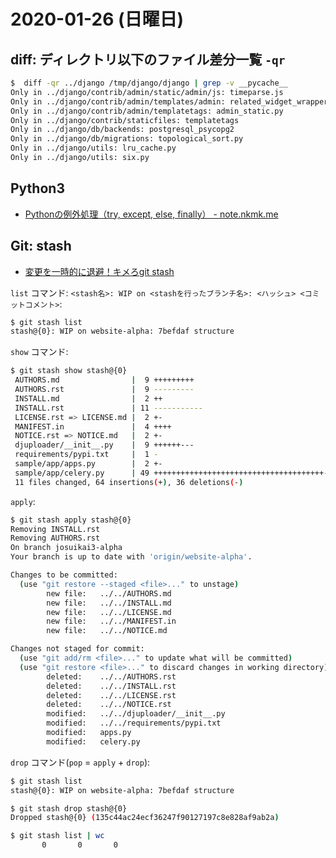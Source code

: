 # 2020-01-26 (日曜日)

## diff: ディレクトリ以下のファイル差分一覧 `-qr`

~~~bash
$  diff -qr ../django /tmp/django/django | grep -v __pycache__
Only in ../django/contrib/admin/static/admin/js: timeparse.js
Only in ../django/contrib/admin/templates/admin: related_widget_wrapper.html
Only in ../django/contrib/admin/templatetags: admin_static.py
Only in ../django/contrib/staticfiles: templatetags
Only in ../django/db/backends: postgresql_psycopg2
Only in ../django/db/migrations: topological_sort.py
Only in ../django/utils: lru_cache.py
Only in ../django/utils: six.py
~~~

## Python3

- [Pythonの例外処理（try, except, else, finally） - note.nkmk.me](https://note.nkmk.me/python-try-except-else-finally/)

## Git: stash

- [変更を一時的に退避！キメろgit stash](https://qiita.com/fukajun/items/41288806e4733cb9c342)

`list` コマンド: `<stash名>: WIP on <stashを行ったブランチ名>: <ハッシュ> <コミットコメント>`:

~~~bash
$ git stash list 
stash@{0}: WIP on website-alpha: 7befdaf structure
~~~

`show` コマンド:

~~~bash
$ git stash show stash@{0}
 AUTHORS.md                |  9 +++++++++
 AUTHORS.rst               |  9 ---------
 INSTALL.md                |  2 ++
 INSTALL.rst               | 11 -----------
 LICENSE.rst => LICENSE.md |  2 +-
 MANIFEST.in               |  4 ++++
 NOTICE.rst => NOTICE.md   |  2 +-
 djuploader/__init__.py    |  9 ++++++---
 requirements/pypi.txt     |  1 -
 sample/app/apps.py        |  2 +-
 sample/app/celery.py      | 49 ++++++++++++++++++++++++++++++++++++++---------
 11 files changed, 64 insertions(+), 36 deletions(-)
~~~

`apply`:

~~~bash
$ git stash apply stash@{0}
Removing INSTALL.rst
Removing AUTHORS.rst
On branch josuikai3-alpha
Your branch is up to date with 'origin/website-alpha'.

Changes to be committed:
  (use "git restore --staged <file>..." to unstage)
        new file:   ../../AUTHORS.md
        new file:   ../../INSTALL.md
        new file:   ../../LICENSE.md
        new file:   ../../MANIFEST.in
        new file:   ../../NOTICE.md

Changes not staged for commit:
  (use "git add/rm <file>..." to update what will be committed)
  (use "git restore <file>..." to discard changes in working directory)
        deleted:    ../../AUTHORS.rst
        deleted:    ../../INSTALL.rst
        deleted:    ../../LICENSE.rst
        deleted:    ../../NOTICE.rst
        modified:   ../../djuploader/__init__.py
        modified:   ../../requirements/pypi.txt
        modified:   apps.py
        modified:   celery.py
~~~

`drop` コマンド(`pop` = `apply` + `drop`):

~~~bash
$ git stash list
stash@{0}: WIP on website-alpha: 7befdaf structure

$ git stash drop stash@{0}
Dropped stash@{0} (135c44ac24ecf36247f90127197c8e828af9ab2a)

$ git stash list | wc
       0       0       0
~~~

